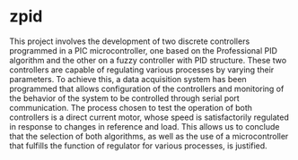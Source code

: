 # zpid

This project involves the development of two discrete controllers programmed in a PIC microcontroller, one based on the Professional PID algorithm and the other on a fuzzy controller with PID structure. These two controllers are capable of regulating various processes by varying their parameters. To achieve this, a data acquisition system has been programmed that allows configuration of the controllers and monitoring of the behavior of the system to be controlled through serial port communication. The process chosen to test the operation of both controllers is a direct current motor, whose speed is satisfactorily regulated in response to changes in reference and load. This allows us to conclude that the selection of both algorithms, as well as the use of a microcontroller that fulfills the function of regulator for various processes, is justified.

